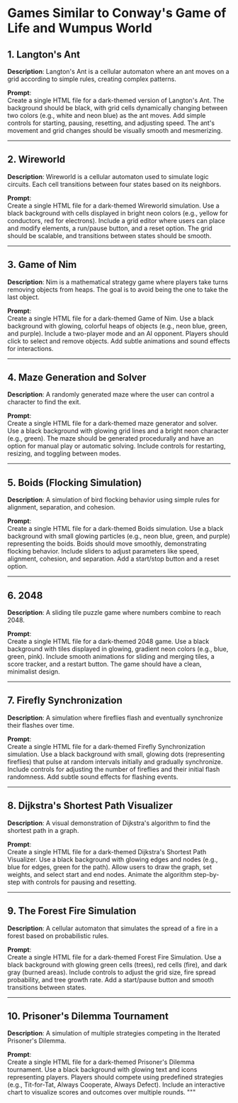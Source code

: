 # Games Similar to Conway's Game of Life and Wumpus World

## 1. Langton's Ant
**Description**: Langton's Ant is a cellular automaton where an ant moves on a grid according to simple rules, creating complex patterns.

**Prompt**:  
Create a single HTML file for a dark-themed version of Langton's Ant. The background should be black, with grid cells dynamically changing between two colors (e.g., white and neon blue) as the ant moves. Add simple controls for starting, pausing, resetting, and adjusting speed. The ant's movement and grid changes should be visually smooth and mesmerizing.

---

## 2. Wireworld
**Description**: Wireworld is a cellular automaton used to simulate logic circuits. Each cell transitions between four states based on its neighbors.

**Prompt**:  
Create a single HTML file for a dark-themed Wireworld simulation. Use a black background with cells displayed in bright neon colors (e.g., yellow for conductors, red for electrons). Include a grid editor where users can place and modify elements, a run/pause button, and a reset option. The grid should be scalable, and transitions between states should be smooth.

---

## 3. Game of Nim
**Description**: Nim is a mathematical strategy game where players take turns removing objects from heaps. The goal is to avoid being the one to take the last object.

**Prompt**:  
Create a single HTML file for a dark-themed Game of Nim. Use a black background with glowing, colorful heaps of objects (e.g., neon blue, green, and purple). Include a two-player mode and an AI opponent. Players should click to select and remove objects. Add subtle animations and sound effects for interactions.

---

## 4. Maze Generation and Solver
**Description**: A randomly generated maze where the user can control a character to find the exit.

**Prompt**:  
Create a single HTML file for a dark-themed maze generator and solver. Use a black background with glowing grid lines and a bright neon character (e.g., green). The maze should be generated procedurally and have an option for manual play or automatic solving. Include controls for restarting, resizing, and toggling between modes.

---

## 5. Boids (Flocking Simulation)
**Description**: A simulation of bird flocking behavior using simple rules for alignment, separation, and cohesion.

**Prompt**:  
Create a single HTML file for a dark-themed Boids simulation. Use a black background with small glowing particles (e.g., neon blue, green, and purple) representing the boids. Boids should move smoothly, demonstrating flocking behavior. Include sliders to adjust parameters like speed, alignment, cohesion, and separation. Add a start/stop button and a reset option.

---

## 6. 2048
**Description**: A sliding tile puzzle game where numbers combine to reach 2048.

**Prompt**:  
Create a single HTML file for a dark-themed 2048 game. Use a black background with tiles displayed in glowing, gradient neon colors (e.g., blue, green, pink). Include smooth animations for sliding and merging tiles, a score tracker, and a restart button. The game should have a clean, minimalist design.

---

## 7. Firefly Synchronization
**Description**: A simulation where fireflies flash and eventually synchronize their flashes over time.

**Prompt**:  
Create a single HTML file for a dark-themed Firefly Synchronization simulation. Use a black background with small, glowing dots (representing fireflies) that pulse at random intervals initially and gradually synchronize. Include controls for adjusting the number of fireflies and their initial flash randomness. Add subtle sound effects for flashing events.

---

## 8. Dijkstra's Shortest Path Visualizer
**Description**: A visual demonstration of Dijkstra's algorithm to find the shortest path in a graph.

**Prompt**:  
Create a single HTML file for a dark-themed Dijkstra's Shortest Path Visualizer. Use a black background with glowing edges and nodes (e.g., blue for edges, green for the path). Allow users to draw the graph, set weights, and select start and end nodes. Animate the algorithm step-by-step with controls for pausing and resetting.

---

## 9. The Forest Fire Simulation
**Description**: A cellular automaton that simulates the spread of a fire in a forest based on probabilistic rules.

**Prompt**:  
Create a single HTML file for a dark-themed Forest Fire Simulation. Use a black background with glowing green cells (trees), red cells (fire), and dark gray (burned areas). Include controls to adjust the grid size, fire spread probability, and tree growth rate. Add a start/pause button and smooth transitions between states.

---

## 10. Prisoner's Dilemma Tournament
**Description**: A simulation of multiple strategies competing in the Iterated Prisoner's Dilemma.

**Prompt**:  
Create a single HTML file for a dark-themed Prisoner's Dilemma tournament. Use a black background with glowing text and icons representing players. Players should compete using predefined strategies (e.g., Tit-for-Tat, Always Cooperate, Always Defect). Include an interactive chart to visualize scores and outcomes over multiple rounds.
"""
